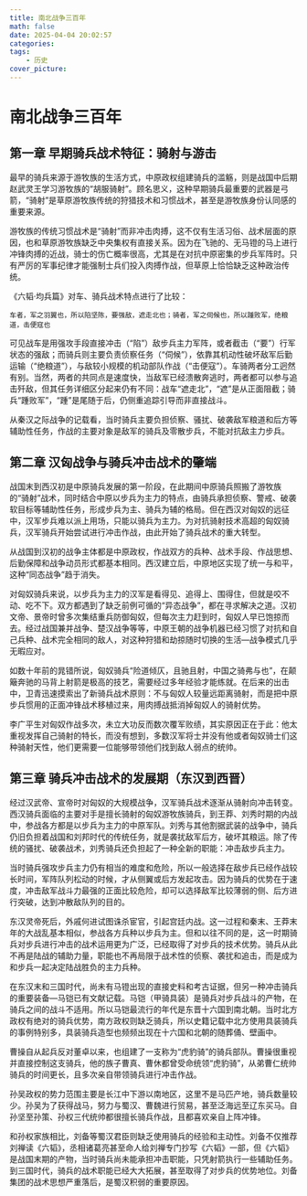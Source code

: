 ```yaml
---
title: 南北战争三百年
math: false
date: 2025-04-04 20:02:57
categories:
tags:
    - 历史
cover_picture:
---
```



南北战争三百年
====================


第一章 早期骑兵战术特征：骑射与游击
---------------------------------

最早的骑兵来源于游牧族的生活方式，中原政权组建骑兵的滥觞，则是战国中后期赵武灵王学习游牧族的“胡服骑射”。顾名思义，这种早期骑兵最重要的武器是弓箭，“骑射”是草原游牧族传统的狩猎技术和习惯战术，甚至是游牧族身份认同感的重要来源。

游牧族的传统习惯战术是“骑射”而非冲击肉搏，这不仅有生活习俗、战术层面的原因，也和草原游牧族缺乏中央集权有直接关系。因为在飞驰的、无马镫的马上进行冲锋肉搏的近战，骑士的伤亡概率很高，尤其是在对抗中原密集的步兵军阵时。只有严厉的军事纪律才能强制士兵们投入肉搏作战，但草原上恰恰缺乏这种政治传统。

《六韬·均兵篇》对车、骑兵战术特点进行了比较：

```
车者，军之羽翼也，所以陷坚陈，要强敌，遮走北也；骑者，军之伺候也，所以踵败军，绝粮道，击便寇也
```

可见战车是用强攻手段直接冲击（“陷”）敌步兵主力军阵，或者截击（“要”）行军状态的强敌；而骑兵则主要负责侦察任务（“伺候”），依靠其机动性破坏敌军后勤运输（“绝粮道”），与敌较小规模的机动部队作战（“击便寇”）。车骑两者分工迥然有别。当然，两者的共同点是速度快，当敌军已经溃散奔逃时，两者都可以参与追击歼敌，但其任务详细区分起来仍有不同：战车“遮走北”，“遮”是从正面阻截；骑兵“踵败军”，“踵”是尾随于后，仍侧重追踪引导而非直接战斗。

从秦汉之际战争的记载看，当时骑兵主要负担侦察、骚扰、破袭敌军粮道和后方等辅助性任务，作战的主要对象是敌军的骑兵及零散步兵，不能对抗敌主力步兵。


第二章 汉匈战争与骑兵冲击战术的肇端
------------------------------

战国末到西汉初是中原骑兵发展的第一阶段，在此期间中原骑兵照搬了游牧族的“骑射”战术，同时结合中原以步兵为主力的特点，由骑兵承担侦察、警戒、破袭软目标等辅助性任务，形成步兵为主、骑兵为辅的格局。但在西汉对匈奴的远征中，汉军步兵难以派上用场，只能以骑兵为主力。为对抗骑射技术高超的匈奴骑兵，汉军骑兵开始尝试进行冲击作战，由此开始了骑兵战术的重大转型。

从战国到汉初的战争主体都是中原政权，作战双方的兵种、战术手段、作战思想、后勤保障和战争动员形式都基本相同。西汉建立后，中原地区实现了统一与和平，这种“同态战争”趋于消失。

对匈奴骑兵来说，以步兵为主力的汉军是看得见、追得上、围得住，但就是咬不动、吃不下。双方都遇到了缺乏前例可循的“异态战争”，都在寻求解决之道。汉初文帝、景帝时曾多次集结重兵防御匈奴，但每次主力赶到时，匈奴人早已饱掠而去。经过战国兼并战争、楚汉战争等等，中原王朝的战争机器已经习惯了对抗和自己兵种、战术完全相同的敌人，对这种狩猎和劫掠随时切换的生活—战争模式几乎无暇应对。

如数十年前的晁错所说，匈奴骑兵“险道倾仄，且驰且射，中国之骑弗与也”，在颠簸奔驰的马背上射箭是极高的技艺，需要经过多年经验才能练就。在后来的出击中，卫青迅速摸索出了新骑兵战术原则：不与匈奴人较量远距离骑射，而是把中原步兵惯用的正面冲锋战术移植过来，用肉搏战抵消掉匈奴人的骑射优势。

李广平生对匈奴作战多次，未立大功反而数次覆军败绩，其实原因正在于此：他太重视发挥自己骑射的特长，而没有想到，多数汉军将士并没有他或者匈奴骑士们这种骑射天性，他们更需要一位能够带领他们找到敌人弱点的统帅。


第三章 骑兵冲击战术的发展期（东汉到西晋）
----------------------------------------

经过汉武帝、宣帝时对匈奴的大规模战争，汉军骑兵战术逐渐从骑射向冲击转变。西汉骑兵面临的主要对手是擅长骑射的匈奴游牧族骑兵，到王莽、刘秀时期的内战中，参战各方都是以步兵为主力的中原军队。刘秀与其他割据武装的战争中，骑兵仍旧负担着战国和刘邦时代的传统任务，就是袭扰敌军后方，破坏其粮运。除了传统的骚扰、破袭战术，刘秀骑兵还负担起了一种全新的职能：冲击敌步兵主力。

当时骑兵强攻步兵主力仍有相当的难度和危险，所以一般选择在敌步兵已经作战较长时间，军阵队列松动的时候，才从侧翼或后方发起攻击。因为骑兵的优势在于速度，冲击敌军战斗力最强的正面比较危险，却可以选择敌军比较薄弱的侧、后方进行突破，达到冲散敌队列的目的。

东汉灵帝死后，外戚何进试图诛杀宦官，引起宫廷内战。这一过程和秦末、王莽末年的大战乱基本相似，参战各方兵种以步兵为主。但和以往不同的是，这一时期骑兵对步兵进行冲击的战术运用更为广泛，已经取得了对步兵的技术优势。骑兵从此不再是陆战的辅助力量，职能也不再局限于战术性的侦察、袭扰和追击，而是成为和步兵一起决定陆战胜负的主力兵种。

在东汉末和三国时代，尚未有马镫出现的直接史料和考古证据，但另一种冲击骑兵的重要装备—马铠已有文献记载。马铠（甲骑具装）是骑兵对步兵战斗的产物，在骑兵之间的战斗不适用。所以马铠最流行的年代是东晋十六国到南北朝。当时北方政权有绝对的骑兵优势，南方政权则缺乏骑兵，所以史籍记载中北方使用具装骑兵的事例特别多，具装骑兵造型也频频出现在十六国和北朝的随葬俑、壁画中。

曹操自从起兵反对董卓以来，也组建了一支称为“虎豹骑”的骑兵部队。曹操很重视并直接控制这支骑兵，他的族子曹真、曹休都曾受命统领“虎豹骑”，从弟曹仁统帅骑兵的时间更长，且多次亲自带领骑兵进行冲击作战。

孙吴政权的势力范围主要是长江中下游以南地区，这里不是马匹产地，骑兵数量较少。孙吴为了获得战马，努力与蜀汉、曹魏进行贸易，甚至泛海远至辽东买马。自孙坚至孙策、孙权三代统帅都很擅长骑兵作战，且都喜欢亲自上阵冲锋。

和孙权家族相比，刘备等蜀汉君臣则缺乏使用骑兵的经验和主动性。刘备不仅推荐刘禅读《六韬》，丞相诸葛亮甚至命人给刘禅专门抄写《六韬》一部，但《六韬》是战国末期的产物，当时骑兵尚未能承担冲击职能，只凭射箭执行一些辅助任务。到三国时代，骑兵的战术职能已经大大拓展，甚至取得了对步兵的优势地位。刘备集团的战术思想严重落后，是蜀汉积弱的重要原因。

